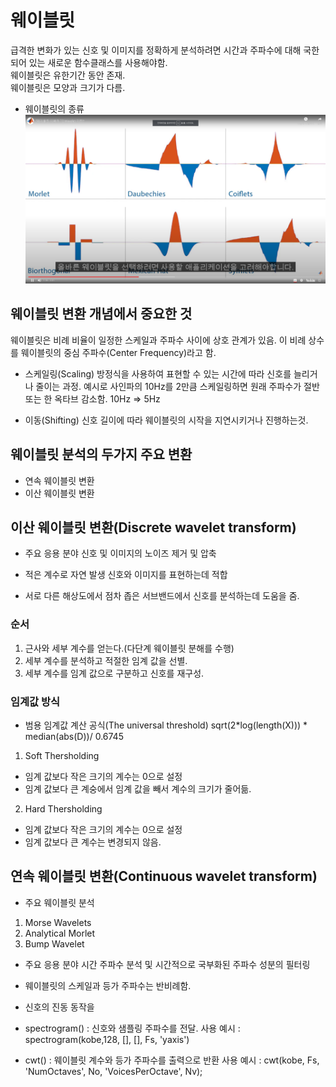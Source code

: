 # 웨이블릿
급격한 변화가 있는 신호 및 이미지를 정확하게 분석하려면 시간과 주파수에
대해 국한되어 있는 새로운 함수클래스를 사용해야함.<br>
웨이블릿은 유한기간 동안 존재.<br>
웨이블릿은 모양과 크기가 다름. <br>
- 웨이블릿의 종류
![](2021-06-06-19-20-11.png)

## 웨이블릿 변환 개념에서 중요한 것
웨이블릿은 비례 비율이 일정한 스케일과 주파수 사이에 상호 관계가 있음.
이 비례 상수를 웨이블릿의 중심 주파수(Center Frequency)라고 함.<br>

- 스케일링(Scaling)
방정식을 사용하여 표현할 수 있는 시간에 따라 신호를 늘리거나 줄이는 과정.
예시로 사인파의 10Hz를 2만큼 스케일링하면 원래 주파수가 절반 또는 한 옥타브 감소함. 10Hz => 5Hz 

- 이동(Shifting)
신호 길이에 따라 웨이블릿의 시작을 지연시키거나 진행하는것.<br>

## 웨이블릿 분석의 두가지 주요 변환
- 연속 웨이블릿 변환
- 이산 웨이블릿 변환

## 이산 웨이블릿 변환(Discrete wavelet transform)
- 주요 응용 분야
신호 및 이미지의 노이즈 제거 및 압축

- 적은 계수로 자연 발생 신호와 이미지를 표현하는데 적합

- 서로 다른 해상도에서 점차 좁은 서브밴드에서 신호를 분석하는데 도움을 줌.

### 순서
1. 근사와 세부 계수를 얻는다.(다단계 웨이블릿 분해를 수행)
2. 세부 계수를 분석하고 적절한 임계 값을 선별.
3. 세부 계수를 임계 값으로 구분하고 신호를 재구성.


### 임계값 방식
- 범용 임계값 계산 공식(The universal threshold)
sqrt(2*log(length(X))) * median(abs(D))/ 0.6745

1. Soft Thersholding
- 임계 값보다 작은 크기의 계수는 0으로 설정
- 임계 값보다 큰 계숭에서 임계 값을 빼서 계수의 크기가 줄어듦.

2. Hard Thersholding
- 임계 값보다 작은 크기의 계수는 0으로 설정
- 임계 값보다 큰 계수는 변경되지 않음.


## 연속 웨이블릿 변환(Continuous wavelet transform)
- 주요 웨이블릿 분석
1. Morse Wavelets
2. Analytical Morlet
3. Bump Wavelet

- 주요 응용 분야
시간 주파수 분석 및 시간적으로 국부화된 주파수 성분의 필터링

- 웨이블릿의 스케일과 등가 주파수는 반비례함.

- 신호의 진동 동작을


- spectrogram() : 신호와 샘플링 주파수를 전달.
사용 예시 : spectrogram(kobe,128, [], [], Fs, 'yaxis')

- cwt() : 웨이블릿 계수와 등가 주파수를 출력으로 반환
사용 예시 : cwt(kobe, Fs, 'NumOctaves', No, 'VoicesPerOctave', Nv);